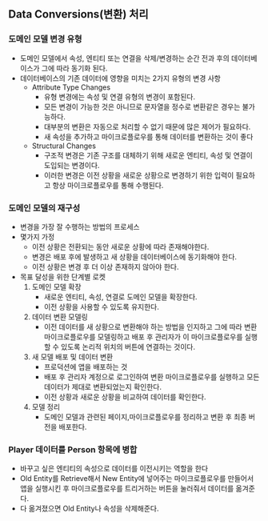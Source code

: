 ## Data Conversions(변환) 처리



### 도메인 모델 변경 유형

- 도메인 모델에서 속성, 엔티티 또는 연결을 삭제/변경하는 순간 전과 후의 데이터베이스가 그에 따라 동기화 된다.
- 데이터베이스의 기존 데이터에 영향을 미치는 2가지 유형의 변경 사항
  - Attribute Type Changes
    - 유형 변경에는 속성 및 연결 유형의 변경이 포함된다.
    - 모든 변경이 가능한 것은 아니므로 문자열을 정수로 변환같은 경우는 불가능하다.
    - 대부분의 변환은 자동으로 처리할 수 없기 때문에 많은 제어가 필요하다.
    - 새 속성을 추가하고 마이크로플로우를 통해 데이터를 변환하는 것이 좋다
  - Structural Changes
    - 구조적 변경은 기존 구조를 대체하기 위해 새로운 엔티티, 속성 및 연결이 도입되는 변경이다.
    - 이러한 변경은 이전 상황을 새로운 상황으로 변경하기 위한 입력이 필요하고 항상 마이크로플로우를 통해 수행된다.



### 도메인 모델의 재구성

- 변경을 가장 잘 수행하는 방법의 프로세스
- 몇가지 가정
  - 이전 상황은 전환되는 동안 새로운 상황에 따라 존재해야한다.
  - 변경은 배포 후에 발생하고 새 상황을 데이터베이스에 동기화해야 한다.
  - 이전 상황은 변경 후 더 이상 존재하지 않아야 한다.
- 목표 달성을 위한 단계별 로켓
  1. 도메인 모델 확장
     - 새로운 엔티티, 속성, 연결로 도메인 모델을 확장한다.
     - 이전 상황을 사용할 수 있도록 유지한다.
  2. 데이터 변환 모델링
     - 이전 데이터를 새 상황으로 변환해야 하는 방법을 인지하고 그에 따라 변환 마이크로플로우를 모델링하고 배포 후 관리자가 이 마이크로플로우를 실행할 수 있도록 논리적 위치의 버튼에 연결하는 것이다.
  3. 새 모델 배포 및 데이터 변환
     - 프로덕션에 앱을 배포하는 것
     - 배포 후 관리자 계정으로 로그인하여 변환 마이크로플로우를 실행하고 모든 데이터가 제대로 변환되었는지 확인한다.
     - 이전 상황과 새로운 상황을 비교하여 데이터를 확인한다.
  4. 모델 정리
     - 도메인 모델과 관련된 페이지,마이크로플로우를 정리하고 변환 후 최종 버전을 배포한다.



### Player 데이터를 Person 항목에 병합

- 바꾸고 싶은 엔티티의 속성으로 데이터를 이전시키는 역할을 한다
- Old Entity를 Retrieve해서 New Entity에 넣어주는 마이크로플로우를 만들어서 앱을 실행시킨 후 마이크로플로우를 트리거하는 버튼을 눌러줘서 데이터를 옮겨준다.
- 다 옮겨졌으면 Old Entity나 속성을 삭제해준다.